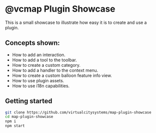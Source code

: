 # @vcmap Plugin Showcase

This is a small showcase to illustrate how easy it is to create and use a plugin.

## Concepts shown:

- How to add an interaction.
- How to add a tool to the toolbar.
- How to create a custom category.
- How to add a handler to the context menu.
- How to create a custom balloon feature info view.
- How to use plugin assets.
- How to use i18n capabilities.

## Getting started

```bash
git clone https://github.com/virtualcitysystems/map-plugin-showcase
cd map-plugin-showcase
npm i
npm start
```
